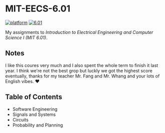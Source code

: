 # MIT-EECS-6.01
[![platform](https://img.shields.io/badge/Platform-Python-blue.svg)](https://www.python.org/) [![6.01](https://img.shields.io/badge/MIT-EECS6.01-green.svg)](https://ocw.mit.edu/courses/electrical-engineering-and-computer-science/6-01sc-introduction-to-electrical-engineering-and-computer-science-i-spring-2011/)

My assignments to *Introduction to Electrical Engineering and Computer Science I (MIT 6.01)*.

## Notes

I like this coures very much and I also spent the whole term to finish it last year. I think we're not the best grop but luckly we got the highest score eventually, thanks for my teacher Mr. Fang and Mr. Whang and your lots of English vibes. :heart: 



## Table of Contents

- Software Engineering
- Signals and Systems
- Circuits
- Probability and Planning